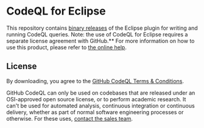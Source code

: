 # CodeQL for Eclipse
This repository contains [binary releases](https://github.com/Semmle/eclipse-codeql-binaries/releases) of the Eclipse plugin for writing and running CodeQL queries. Note: the use of CodeQL for Eclipse requires a separate license agreement with GitHub.** For more information on how to use this product, please refer to [the online help](https://help.semmle.com/ql-for-eclipse/Content/WebHelp/home-page.html).

## License
By downloading, you agree to the [GitHub CodeQL Terms & Conditions](https://securitylab.github.com/tools/codeql/license).

GitHub CodeQL can only be used on codebases that are released under an OSI-approved open source license, or to perform academic research. It can't be used for automated analysis, continuous integration or continuous delivery, whether as part of normal software engineering processes or otherwise. For these uses, [contact the sales team](https://enterprise.github.com/contact).
